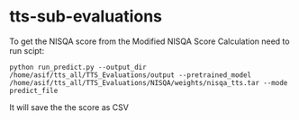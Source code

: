 # tts-sub-evaluations
To get the NISQA score from the Modified NISQA Score Calculation need to run scipt: 

`python run_predict.py --output_dir /home/asif/tts_all/TTS_Evaluations/output --pretrained_model /home/asif/tts_all/TTS_Evaluations/NISQA/weights/nisqa_tts.tar --mode predict_file`

It will save the the score as CSV


